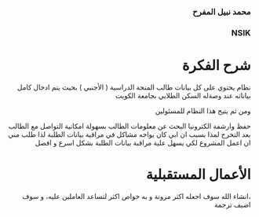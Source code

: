 <div dir="rtl">
  
### محمد نبيل المفرح

### NSIK

# شرح الفكرة

نظام يحتوي على كل بيانات طالب المنحة الدراسية ( الأجنبي ) بحيث يتم ادخال كامل بياناته عند وصةله السكن الطلابي بجامعة الكويت

ومن ثم يتيح هذا النظام للمسئولين

حفظ وارشفة الكترونيا
البحث عن معلومات الطالب بسهولة
امكانية التواصل مع الطالب بعد التخرج
لمذا بسبب ان ابي كان يواجه مشاكل في مراقبة بيانات الطلبة لذا طلب مني ان اعمل المشروع لكي يسهل علية مراقبة بيانات الطلبة بشكل اسرع و افضل

# الأعمال المستقبلية

،انشاء الله سوف اجعله اكثر مرونة و به خواص اكثر لتساعد العاملين عليه، و سوف اضيف ترجمة

</div>
